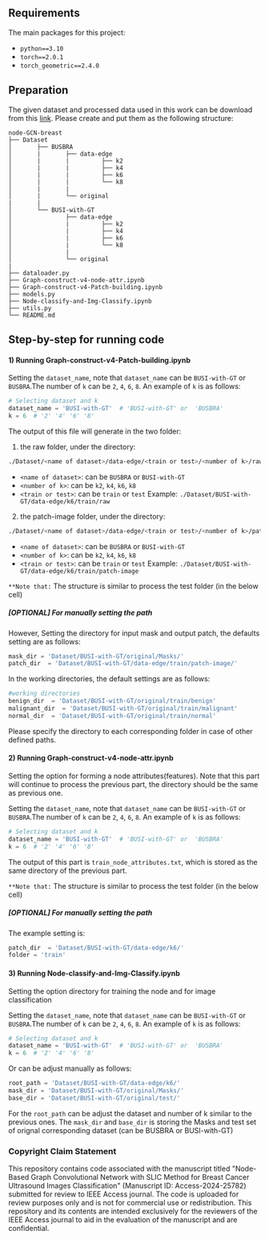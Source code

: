## Requirements
The main packages for this project:
* `python==3.10`
* `torch==2.0.1`
* `torch_geometric==2.4.0`

## Preparation

The given dataset and processed data used in this work can be download from this [link](https://forms.gle/bLxGb5SEpdLCUChQ7). Please create and put them as the following structure:

```
node-GCN-breast
├── Dataset
│       ├── BUSBRA
│       |       ├── data-edge
│       |       |         ├── k2
│       |       |         ├── k4
│       |       |         ├── k6
│       |       |         └── k8
│       |       | 
│       |       └── original
|       |
│       └── BUSI-with-GT
│               ├── data-edge
│               |         ├── k2
│               |         ├── k4
│               |         ├── k6
│               |         └── k8
│               | 
│               └── original
|                 
├── dataloader.py
├── Graph-construct-v4-node-attr.ipynb
├── Graph-construct-v4-Patch-building.ipynb
├── models.py
├── Node-classify-and-Img-Classify.ipynb
├── utils.py
└── README.md

```


## Step-by-step for running code
#### 1) Running Graph-construct-v4-Patch-building.ipynb



Setting the `dataset_name`, note that `dataset_name` can be `BUSI-with-GT` or `BUSBRA`.The number of `k` can be `2`, `4`, `6`, `8`. An example of `k` is as follows:
```python
# Selecting dataset and k
dataset_name = 'BUSI-with-GT'  # 'BUSI-with-GT' or  'BUSBRA' 
k = 6  # '2' '4' '6' '8'
```

The output of this file will generate in the two folder:
1. the raw folder, under the directory: 
```bash
./Dataset/<name of dataset>/data-edge/<train or test>/<number of k>/raw
```
* `<name of dataset>`: can be `BUSBRA` or `BUSI-with-GT`
* `<number of k>`: can be `k2`, `k4`, `k6`, `k8`
* `<train or test>`: can be `train` or `test`
Example: `./Dataset/BUSI-with-GT/data-edge/k6/train/raw`

2. the patch-image folder, under the directory: 
```bash
./Dataset/<name of dataset>/data-edge/<train or test>/<number of k>/patch-image
```
* `<name of dataset>`: can be `BUSBRA` or `BUSI-with-GT`
* `<number of k>`: can be `k2`, `k4`, `k6`, `k8`
* `<train or test>`: can be `train` or `test`
Example: `./Dataset/BUSI-with-GT/data-edge/k6/train/patch-image`

`**Note that:` The structure is similar to process the test folder (in the below cell)

##### [OPTIONAL] For manually setting the path

However, Setting the directory for input mask and output patch, the defaults setting are as follows:
```python
mask_dir = 'Dataset/BUSI-with-GT/original/Masks/'
patch_dir  = 'Dataset/BUSI-with-GT/data-edge/train/patch-image/'
```

In the working directories, the default settings are as follows:

```python
#working directories
benign_dir  = 'Dataset/BUSI-with-GT/original/train/benign'
malignant_dir  = 'Dataset/BUSI-with-GT/original/train/malignant'
normal_dir  = 'Dataset/BUSI-with-GT/original/train/normal'
```
Please specify the directory to each corresponding folder in case of other defined paths.




#### 2) Running Graph-construct-v4-node-attr.ipynb

Setting the option for forming a node attributes(features). Note that this part will continue to process the previous part, the directory should be the same as previous one. 


Setting the `dataset_name`, note that `dataset_name` can be `BUSI-with-GT` or `BUSBRA`.The number of `k` can be `2`, `4`, `6`, `8`. An example of `k` is as follows:
```python
# Selecting dataset and k
dataset_name = 'BUSI-with-GT'  # 'BUSI-with-GT' or  'BUSBRA' 
k = 6  # '2' '4' '6' '8'
```



The output of this part is `train_node_attributes.txt`, which is stored as the same directory of the previous part.

`**Note that:` The structure is similar to process the test folder (in the below cell)

##### [OPTIONAL] For manually setting the path
The example setting is:
```python
patch_dir  = 'Dataset/BUSI-with-GT/data-edge/k6/'
folder = 'train'
```

#### 3) Running Node-classify-and-Img-Classify.ipynb

Setting the option directory for training the node and for image classification

Setting the `dataset_name`, note that `dataset_name` can be `BUSI-with-GT` or `BUSBRA`.The number of `k` can be `2`, `4`, `6`, `8`. An example of `k` is as follows:
```python
# Selecting dataset and k
dataset_name = 'BUSI-with-GT'  # 'BUSI-with-GT' or  'BUSBRA' 
k = 6  # '2' '4' '6' '8'
```

Or can be adjust manually as follows:

```python
root_path = 'Dataset/BUSI-with-GT/data-edge/k6/'
mask_dir = 'Dataset/BUSI-with-GT/original/Masks/'
base_dir = 'Dataset/BUSI-with-GT/original/test/'
```

For the `root_path` can be adjust the dataset and number of k similar to the previous ones. The `mask_dir` and `base_dir` is storing the Masks and test set of orignal corresponding dataset (can be BUSBRA or BUSI-with-GT)


### Copyright Claim Statement

This repository contains code associated with the manuscript titled "Node-Based Graph Convolutional Network with SLIC Method for Breast Cancer Ultrasound Images Classification" (Manuscript ID: Access-2024-25782) submitted for review to IEEE Access journal. The code is uploaded for review purposes only and is not for commercial use or redistribution. This repository and its contents are intended exclusively for the reviewers of the IEEE Access journal to aid in the evaluation of the manuscript and are confidential.
